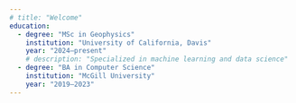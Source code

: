 ```yaml
---
# title: "Welcome"
education:
  - degree: "MSc in Geophysics"
    institution: "University of California, Davis"
    year: "2024–present"
    # description: "Specialized in machine learning and data science"
  - degree: "BA in Computer Science"
    institution: "McGill University"
    year: "2019–2023"
---
```


